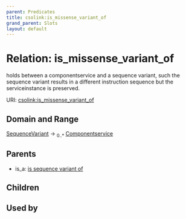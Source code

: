 ```yaml
---
parent: Predicates
title: csolink:is_missense_variant_of
grand_parent: Slots
layout: default
---
```


# Relation: is_missense_variant_of


holds between a componentservice  and a sequence variant, such the sequence variant results in a different instruction sequence but the serviceinstance is preserved.

URI: [csolink:is_missense_variant_of](https://w3id.org/csolink/vocab/is_missense_variant_of)

## Domain and Range

[SequenceVariant](SequenceVariant.md) ->  <sub>0..*</sub> [Componentservice](Componentservice.md)

## Parents

 *  is_a: [is sequence variant of](is_sequence_variant_of.md)

## Children


## Used by

